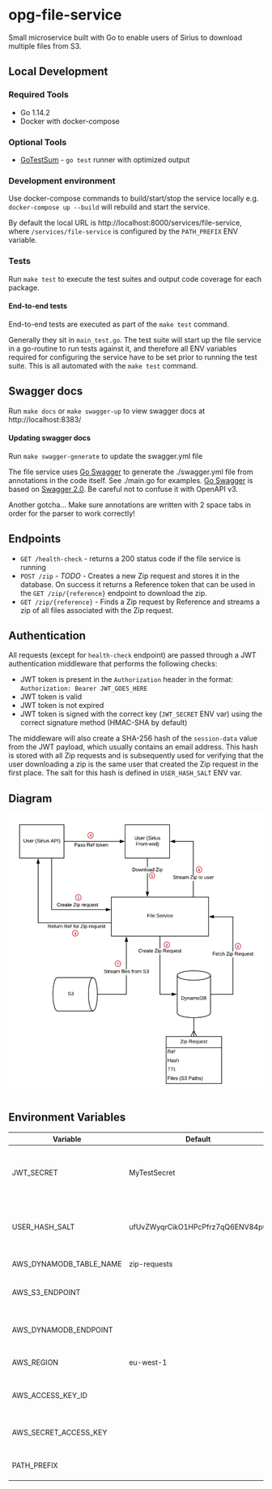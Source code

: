 # opg-file-service

Small microservice built with Go to enable users of Sirius to download multiple files from S3.

## Local Development
    
### Required Tools

 - Go 1.14.2
 - Docker with docker-compose
 
### Optional Tools

- [GoTestSum](https://github.com/gotestyourself/gotestsum) - `go test` runner with optimized output

### Development environment

Use docker-compose commands to build/start/stop the service locally e.g. `docker-compose up --build` will rebuild and start the service.

By default the local URL is http://localhost:8000/services/file-service, where `/services/file-service` is configured by the `PATH_PREFIX` ENV variable.

### Tests

Run `make test` to execute the test suites and output code coverage for each package.

#### End-to-end tests

End-to-end tests are executed as part of the `make test` command.

Generally they sit in `main_test.go`. The test suite will start up the file service in a go-routine to run tests against it, and therefore all ENV variables required for configuring the service have to be set prior to running the test suite. This is all automated with the `make test` command. 

## Swagger docs

Run `make docs` or `make swagger-up` to view swagger docs at http://localhost:8383/

#### Updating swagger docs

Run `make swagger-generate` to update the swagger.yml file

The file service uses [Go Swagger](https://goswagger.io/) to generate the ./swagger.yml file from annotations in the code itself. See ./main.go for examples. [Go Swagger](https://goswagger.io/) is based on [Swagger 2.0](https://swagger.io/docs/specification/2-0/basic-structure/). Be careful not to confuse it with OpenAPI v3.

Another gotcha... Make sure annotations are written with 2 space tabs in order for the parser to work correctly!

## Endpoints

- `GET /health-check` - returns a 200 status code if the file service is running
- `POST /zip` - _TODO_ - Creates a new Zip request and stores it in the database. On success it returns a Reference token that can be used in the `GET /zip/{reference}` endpoint to download the zip.
- `GET /zip/{reference}` - Finds a Zip request by Reference and streams a zip of all files associated with the Zip request.

## Authentication

All requests (except for `health-check` endpoint) are passed through a JWT authentication middleware that performs the following checks:

- JWT token is present in the `Authorization` header in the format: `Authorization: Bearer JWT_GOES_HERE`
- JWT token is valid
- JWT token is not expired
- JWT token is signed with the correct key (`JWT_SECRET` ENV var) using the correct signature method (HMAC-SHA by default)

The middleware will also create a SHA-256 hash of the `session-data` value from the JWT payload, which usually contains an email address. This hash is stored with all Zip requests and is subsequently used for verifying that the user downloading a zip is the same user that created the Zip request in the first place. The salt for this hash is defined in `USER_HASH_SALT` ENV var.

## Diagram

![File Service Diagram](file_service_diagram.png)

## Environment Variables

| Variable                  | Default                           |  Description   | 
| ------------------------- | --------------------------------- | -------------- |
| JWT_SECRET                | MyTestSecret                      | Environment variable used to set the key for verifying JWT tokens, this should be overwritten in an environment |
| USER_HASH_SALT            | ufUvZWyqrCikO1HPcPfrz7qQ6ENV84p0  | Defines what hash to use when hashing user emails, this should match the hash being used on sirius              |
| AWS_DYNAMODB_TABLE_NAME   | zip-requests                      | Table name where zip requests are stored                                                                        |
| AWS_S3_ENDPOINT           |                                   | Used for overwriting the S3 endpoint locally e.g. http://localstack:4572                                        |
| AWS_DYNAMODB_ENDPOINT     |                                   | Used for overwriting the DynamoDB endpoint locally e.g. http://localstack:4569                                  |
| AWS_REGION                | eu-west-1                         | Set the AWS region for all operations with the SDK                                                              |
| AWS_ACCESS_KEY_ID         |                                   | Used for authenticating with localstack e.g. set to "localstack"                                                |
| AWS_SECRET_ACCESS_KEY     |                                   | Used for authenticating with localstack e.g. set to "localstack"                                                |
| PATH_PREFIX               |                                   | Path prefix where all requested will be routed                                                                  |
